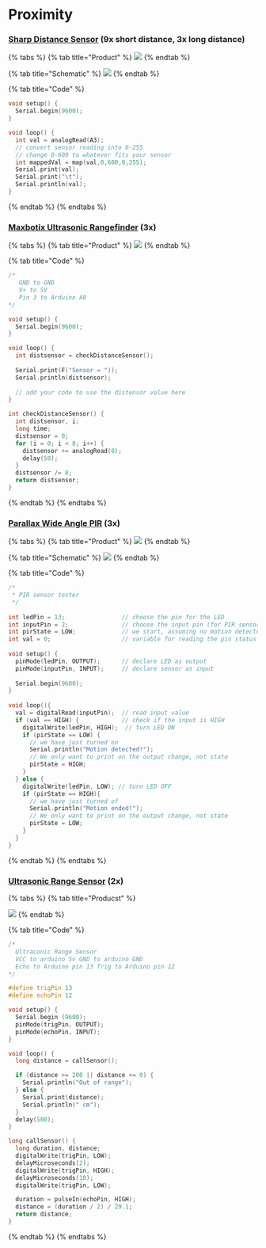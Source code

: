 # Proximity

### [Sharp Distance Sensor](https://www.adafruit.com/product/164) \(9x short distance, 3x long distance\)

{% tabs %}
{% tab title="Product" %}
![](https://cdn-shop.adafruit.com/970x728/164-00.jpg)
{% endtab %}

{% tab title="Schematic" %}
![](../../../.gitbook/assets/ir-proximity.png)
{% endtab %}

{% tab title="Code" %}
```cpp
void setup() {
  Serial.begin(9600);
}

void loop() {
  int val = analogRead(A3);
  // convert sensor reading into 0-255
  // change 0-600 to whatever fits your sensor
  int mappedVal = map(val,0,600,0,255);
  Serial.print(val);
  Serial.print("\t");
  Serial.println(val);
}
```
{% endtab %}
{% endtabs %}

### [Maxbotix Ultrasonic Rangefinder](https://www.adafruit.com/product/172) \(3x\)

{% tabs %}
{% tab title="Product" %}
![](https://cdn-shop.adafruit.com/970x728/172-00.jpg)
{% endtab %}

{% tab title="Code" %}
```cpp
/*
   GND to GND
   V+ to 5V
   Pin 3 to Arduino A0
*/

void setup() {
  Serial.begin(9600);
}

void loop() {
  int distsensor = checkDistanceSensor();
  
  Serial.print(F("Sensor = ")); 
  Serial.println(distsensor);
  
  // add your code to use the distensor value here
}

int checkDistanceSensor() {
  int distsensor, i;
  long time;
  distsensor = 0;
  for (i = 0; i < 8; i++) {
    distsensor += analogRead(0);
    delay(50);
  }
  distsensor /= 8;
  return distsensor;
}

```
{% endtab %}
{% endtabs %}

### [Parallax Wide Angle PIR](https://www.adafruit.com/product/189) \(3x\)

{% tabs %}
{% tab title="Product" %}
![](https://cdn-shop.adafruit.com/970x728/189-00.jpg)
{% endtab %}

{% tab title="Schematic" %}
![](../../../.gitbook/assets/image%20%283%29.png)
{% endtab %}

{% tab title="Code" %}
```cpp
/*
 * PIR sensor tester
 */
 
int ledPin = 13;                // choose the pin for the LED
int inputPin = 2;               // choose the input pin (for PIR sensor)
int pirState = LOW;             // we start, assuming no motion detected
int val = 0;                    // variable for reading the pin status
 
void setup() {
  pinMode(ledPin, OUTPUT);      // declare LED as output
  pinMode(inputPin, INPUT);     // declare sensor as input
 
  Serial.begin(9600);
}
 
void loop(){
  val = digitalRead(inputPin);  // read input value
  if (val == HIGH) {            // check if the input is HIGH
    digitalWrite(ledPin, HIGH);  // turn LED ON
    if (pirState == LOW) {
      // we have just turned on
      Serial.println("Motion detected!");
      // We only want to print on the output change, not state
      pirState = HIGH;
    }
  } else {
    digitalWrite(ledPin, LOW); // turn LED OFF
    if (pirState == HIGH){
      // we have just turned of
      Serial.println("Motion ended!");
      // We only want to print on the output change, not state
      pirState = LOW;
    }
  }
}
```
{% endtab %}
{% endtabs %}

### [Ultrasonic Range Sensor](https://www.sparkfun.com/products/15569) \(2x\)

{% tabs %}
{% tab title="Producst" %}


![](../../../.gitbook/assets/image%20%282%29.png)
{% endtab %}

{% tab title="Code" %}
```cpp
/*
  Ultraconic Range Sensor
  VCC to arduino 5v GND to arduino GND
  Echo to Arduino pin 13 Trig to Arduino pin 12
*/

#define trigPin 13
#define echoPin 12

void setup() {
  Serial.begin (9600);
  pinMode(trigPin, OUTPUT);
  pinMode(echoPin, INPUT);
}

void loop() {
  long distance = callSensor();

  if (distance >= 200 || distance <= 0) {
    Serial.println("Out of range");
  } else {
    Serial.print(distance);
    Serial.println(" cm");
  }
  delay(500);
}

long callSensor() {
  long duration, distance;
  digitalWrite(trigPin, LOW);
  delayMicroseconds(2);
  digitalWrite(trigPin, HIGH);
  delayMicroseconds(10);
  digitalWrite(trigPin, LOW);

  duration = pulseIn(echoPin, HIGH);
  distance = (duration / 2) / 29.1;
  return distance;
}
```
{% endtab %}
{% endtabs %}

